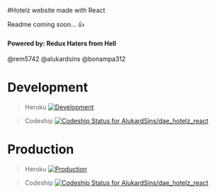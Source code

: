 #Hotelz website made with React

Readme coming soon... :+1:

#### Powered by: Redux Haters from Hell

@rem5742
@alukardsins
@bonampa312

# Development
> Heroku [![Development](https://www.herokucdn.com/deploy/button.png)](https://dae-hotelz-react-dev.herokuapp.com/)

> Codeship [ ![Codeship Status for AlukardSins/dae_hotelz_react](https://app.codeship.com/projects/a913b070-9de8-0135-c2a5-3a09837b7f1f/status?branch=dev)](https://app.codeship.com/projects/253370)

# Production
> Heroku [![Production](https://www.herokucdn.com/deploy/button.png)](https://dae-hotelz-react.herokuapp.com/)

> Codeship [ ![Codeship Status for AlukardSins/dae_hotelz_react](https://app.codeship.com/projects/a913b070-9de8-0135-c2a5-3a09837b7f1f/status?branch=master)](https://app.codeship.com/projects/253370)
